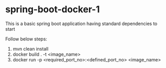# spring-boot-docker-1
This is a basic spring boot application having standard dependencies to start


Follow below steps:

1. mvn clean install
2. docker build . -t <image_name>
3. docker run -p <required_port_no>:<defined_port_no> <image_name>